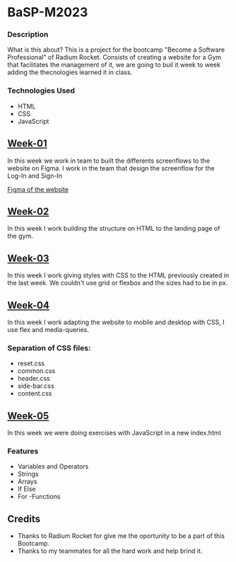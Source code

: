 # BaSP-M2023

### Description

What is this about? This is a project for the bootcamp "Become a Software Professional" of Radium Rocket.
Consists of creating a website for a Gym that facilitates the management of it, we are going to buil it week to week adding the thecnologies learned it in class.

### Technologies Used

- HTML
- CSS
- JavaScript

## [Week-01](https://shorturl.at/rZ246)

In this week we work in team to built the differents screenflows to the website on Figma. I work in the team that design the screenflow for the Log-In and Sign-In

[Figma of the website](https://shorturl.at/rZ246)

## [Week-02](https://shorturl.at/yAFGQ) 

In this week I work building the structure on HTML to the landing page of the gym.

## [Week-03](https://shorturl.at/JQUZ8)

In this week I work giving styles with CSS to the HTML previously created in the last week. We couldn't use grid or flexbox and the sizes had to be in px.


## [Week-04](https://shorturl.at/szGHX)

In this week I work adapting the website to mobile and desktop with CSS, I use flex and media-queries.

 ### Separation of CSS files:
- reset.css 
- common.css
- header.css
- side-bar.css
- content.css

## [Week-05](https://shorturl.at/ovD18)

In this week we were doing exercises with JavaScript in a new index.html

### Features
- Variables and Operators
- Strings
- Arrays
- If Else
- For
-Functions

## Credits

- Thanks to Radium Rocket for give me the oportunity to be a part of this Bootcamp.
- Thanks to my teammates for all the hard work and help brind it.